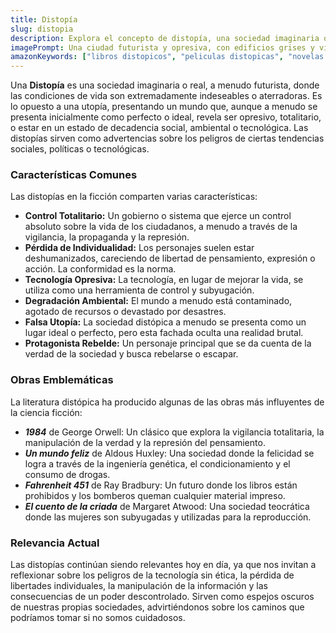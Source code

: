 ```yaml
---
title: Distopía
slug: distopia
description: Explora el concepto de distopía, una sociedad imaginaria o real donde las condiciones de vida son indeseables o aterradoras, y su relevancia en la ficción.
imagePrompt: Una ciudad futurista y opresiva, con edificios grises y vigilancia omnipresente, donde los ciudadanos parecen deshumanizados y controlados, en una atmósfera sombría y desoladora.
amazonKeywords: ["libros distopicos", "peliculas distopicas", "novelas distopicas", "ciencia ficcion distopica", "sociedad distopica"]
---
```


Una **Distopía** es una sociedad imaginaria o real, a menudo futurista, donde las condiciones de vida son extremadamente indeseables o aterradoras. Es lo opuesto a una utopía, presentando un mundo que, aunque a menudo se presenta inicialmente como perfecto o ideal, revela ser opresivo, totalitario, o estar en un estado de decadencia social, ambiental o tecnológica. Las distopías sirven como advertencias sobre los peligros de ciertas tendencias sociales, políticas o tecnológicas.

### Características Comunes

Las distopías en la ficción comparten varias características:

*   **Control Totalitario:** Un gobierno o sistema que ejerce un control absoluto sobre la vida de los ciudadanos, a menudo a través de la vigilancia, la propaganda y la represión.
*   **Pérdida de Individualidad:** Los personajes suelen estar deshumanizados, careciendo de libertad de pensamiento, expresión o acción. La conformidad es la norma.
*   **Tecnología Opresiva:** La tecnología, en lugar de mejorar la vida, se utiliza como una herramienta de control y subyugación.
*   **Degradación Ambiental:** El mundo a menudo está contaminado, agotado de recursos o devastado por desastres.
*   **Falsa Utopía:** La sociedad distópica a menudo se presenta como un lugar ideal o perfecto, pero esta fachada oculta una realidad brutal.
*   **Protagonista Rebelde:** Un personaje principal que se da cuenta de la verdad de la sociedad y busca rebelarse o escapar.

### Obras Emblemáticas

La literatura distópica ha producido algunas de las obras más influyentes de la ciencia ficción:

*   ***1984*** de George Orwell: Un clásico que explora la vigilancia totalitaria, la manipulación de la verdad y la represión del pensamiento.
*   ***Un mundo feliz*** de Aldous Huxley: Una sociedad donde la felicidad se logra a través de la ingeniería genética, el condicionamiento y el consumo de drogas.
*   ***Fahrenheit 451*** de Ray Bradbury: Un futuro donde los libros están prohibidos y los bomberos queman cualquier material impreso.
*   ***El cuento de la criada*** de Margaret Atwood: Una sociedad teocrática donde las mujeres son subyugadas y utilizadas para la reproducción.

### Relevancia Actual

Las distopías continúan siendo relevantes hoy en día, ya que nos invitan a reflexionar sobre los peligros de la tecnología sin ética, la pérdida de libertades individuales, la manipulación de la información y las consecuencias de un poder descontrolado. Sirven como espejos oscuros de nuestras propias sociedades, advirtiéndonos sobre los caminos que podríamos tomar si no somos cuidadosos.
